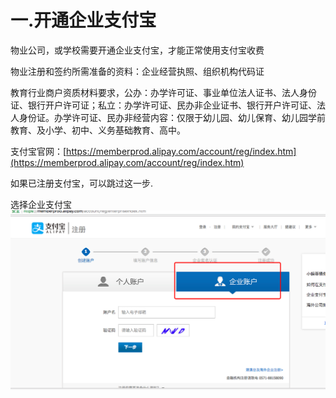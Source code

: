 # 一.开通企业支付宝

物业公司，或学校需要开通企业支付宝，才能正常使用支付宝收费

物业注册和签约所需准备的资料：企业经营执照、组织机构代码证

教育行业商户资质材料要求，公办：办学许可证、事业单位法人证书、法人身份证、银行开户许可证；私立：办学许可证、民办非企业证书、银行开户许可证、法人身份证。办学许可证、民办非经营内容：仅限于幼儿园、幼儿保育、幼儿园学前教育、及小学、初中、义务基础教育、高中。



支付宝官网：[https://memberprod.alipay.com/account/reg/index.htm](https://memberprod.alipay.com/account/reg/index.htm)

如果已注册支付宝，可以跳过这一步.

选择企业支付宝![](/assets/import51.png)

